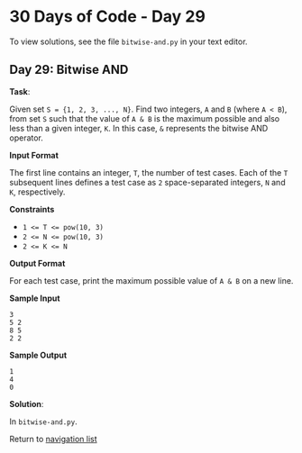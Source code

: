 # 30 Days of Code - Day 29

To view solutions, see the file `bitwise-and.py` in your text editor.

## Day 29: Bitwise AND

**Task**:

Given set `S = {1, 2, 3, ..., N}`. Find two integers, `A` and `B` (where `A < B`), from set `S` such that the value of
`A & B` is the maximum possible and also less than a given integer, `K`. In this case, `&` represents the bitwise AND 
operator.

**Input Format**

The first line contains an integer, `T`, the number of test cases.
Each of the `T` subsequent lines defines a test case as `2` space-separated integers, `N` and `K`, respectively.

**Constraints**

* `1 <= T <= pow(10, 3)`
* `2 <= N <= pow(10, 3)`
* `2 <= K <= N`

**Output Format**

For each test case, print the maximum possible value of `A & B` on a new line.

**Sample Input**

```
3
5 2
8 5
2 2
```

**Sample Output**

```
1
4
0
```

**Solution**:

In `bitwise-and.py`.

Return to [navigation list](/README.md "navigation list")